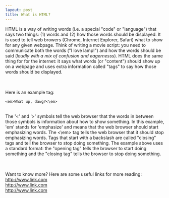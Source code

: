 ```yaml
---
layout: post
title: What is HTML?
---
```

HTML is a way of writing words (i.e. a special "code" or "language") that says two things: (1) words and (2) how those words should be displayed.  It is used to tell web browers (Chrome, Internet Explorer, Safari) what to show for any given webpage. Think of writing a movie script: you need to communicate both the words ("I love lamp!") and how the words should be said (*loudly with a mix of confusion and eagernesss*).  HTML does the same thing for for the internet: it says what words (or "content") should show up on a webpage and uses extra information called "tags" to say how those words should be displayed.   
<br><br>

Here is an example tag:

`<em>What up, dawg?<\em>`
<br><br>

The '<' and '>' symbols tell the web browser that the words in between those symbols is information about how to show something.  In this example, 'em' stands for 'emphasize' and means that the web browser should start emphasizing words.  The <\\em\> tag tells the web browser that it should stop emphasizing words.  Tags that start with a backslash are called "closing" tags and tell the browser to stop doing something.  The example above uses a standard  format: the "opening tag" tells the browser to start doing something and the "closing tag" tells the browser to stop doing something.   
<br><br>

Want to know more?  Here are some useful links for more reading:  
<http://www.link.com><br>
<http://www.link.com><br>
<http://www.link.com>
  

